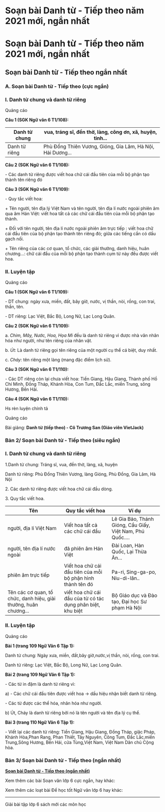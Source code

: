 # Soạn bài Danh từ - Tiếp theo năm 2021 mới, ngắn nhất

# Soạn bài Danh từ - Tiếp theo năm 2021 mới, ngắn nhất

## Soạn bài Danh từ - Tiếp theo ngắn nhất

### **A. Soạn bài Danh từ - Tiếp theo (cực ngắn)**

### I. Danh từ chung và danh từ riêng

Quảng cáo

**Câu 1 (SGK Ngữ văn 6 T1/108):**

Danh từ chung| vua, tráng sĩ, đền thờ, làng, công ơn, xã, huyện, tỉnh...  
---|---  
Danh từ riêng| Phù Đổng Thiên Vương, Gióng, Gia Lâm, Hà Nội, Hải Dương...  
  
**Câu 2 (SGK Ngữ văn 6 T1/108):**

\- Các danh từ riêng được viết hoa chữ cái đầu tiên của mỗi bộ phận tạo thành tên riêng đó

**Câu 3 (SGK Ngữ văn 6 T1/109):**

\- Quy tắc viết hoa:

\+ Tên người, tên địa lý Việt Nam và tên người, tên địa lí nước ngoài phiên âm qua âm Hán Việt: viết hoa tất cả các chữ cái đầu tiên của mỗi bộ phận tạo thành.

\+ Đối với tên người, tên địa lí nước ngoài phiên âm trực tiếp : viết hoa chữ cái đầu tiên của bộ phận tạo thành tên riêng đó; giữa các tiếng cần có dấu gạch nối.

\+ Tên riêng của các cơ quan, tổ chức, các giải thưởng, danh hiệu, huân chương…: chữ cái đầu của mỗi bộ phận tạo thành cụm từ này đều được viết hoa.

### II. Luyện tập

Quảng cáo

**Câu 1 (SGK Ngữ văn 6 T1/109):**

\- DT chung: ngày xưa, miền, đất, bây giờ, nước, vị thần, nòi, rồng, con trai, thần, tên.

\- DT riêng: Lạc Việt, Bắc Bộ, Long Nữ, Lạc Long Quân.

**Câu 2 (SGK Ngữ văn 6 T1/109):**

a. _Chim, Mây, Nước, Hoa, Họa Mi_ đều là danh từ riêng vì được nhà văn nhân hóa như người, như tên riêng của nhân vật.

b. _Út:_ Là danh từ riêng gọi tên riêng của một người cụ thể cá biệt, duy nhất.

c. _Cháy:_ tên riêng một làng (mang đặc điểm lịch sử).

**Câu 3 (SGK Ngữ văn 6 T1/110):**

\- Các DT riêng còn lại chưa viết hoa: Tiền Giang, Hậu Giang, Thành phố Hồ Chí Minh, Đồng Tháp, Khánh Hòa, Con Tum, Đắc Lắc, miền Trung, sông Hương, Bến Hải.

**Câu 4 (SGK Ngữ văn 6 T1/110):**

Hs rèn luyện chính tả

Quảng cáo

Bài giảng: **Danh từ (tiếp theo) - Cô Trương San (Giáo viên VietJack)**

### **Bản 2/ Soạn bài Danh từ - Tiếp theo (siêu ngắn)**

### I. Danh từ chung và danh từ riêng

1.Danh từ chung: Tráng sĩ, vua, đền thờ, làng, xã, huyện

Danh từ riêng: Phù Đổng Thiên Vương, làng Gióng, Phù Đổng, Gia Lâm, Hà Nội

2\. Các danh từ riêng được viết hoa chữ cái đầu dòng.

3\. Quy tắc viết hoa.

Tên | Quy tắc viết hoa | Ví dụ  
---|---|---  
người, địa lí Việt Nam | Viết hoa tất cả các chữ cái đầu | Lê Gia Bảo, Thánh Gióng, Cầu Giấy, Việt Nam, Phú Quốc….  
người, tên địa lí nước ngoài | đã phiên âm Hán Việt | Đài Loan, Hàn Quốc, Lại Thừa Ân…  
phiên âm trực tiếp | Viết hoa chữ cái đầu tiên của mỗi bộ phận hình thành tên đó | Pa-ri, Sing-ga-po, Niu-di-lân..  
Tên các cơ quan, tổ chức, danh hiệu, giải thưởng, huân chương... | viết hoa chữ cái đầu của từ có tác dụng phân biệt, khu biệt | Bộ Giáo dục và Đào tạo, Đại học Sư phạm Hà Nội  
  
### II. Luyện tập

Quảng cáo

**Bài 1 (trang 109 Ngữ Văn 6 Tập 1):**

Danh từ chung: Ngày xưa, miền, đất,bây giờ,nước,vị thần, nòi, rồng, con trai. 

Danh từ riêng: Lạc Việt, Bắc Bộ, Long Nữ, Lạc Long Quân.

**Bài 2 (trang 109 Ngữ Văn 6 Tập 1):**

\- Các từ in đậm là danh từ riêng vì:

a) - Các chữ cái đầu tiên được viết hoa → dấu hiệu nhận biết danh từ riêng.

\- Các từ được các thể hóa, nhân hóa như người.

b) Út, Cháy là danh từ riêng bởi nó là tên người và tên địa lý cụ thể.

**Bài 3 (trang 110 Ngữ Văn 6 Tập 1):**

\- Viết lại các danh từ riêng: Tiền Giang, Hậu Giang, Đồng Tháp, giặc Pháp, Khánh Hòa,Phan Rang, Phan Thiết, Tây Nguyên, Công Tum, Đắc Lắc,miền Trung,Sông Hương, Bến Hải, cửa Tùng,Việt Nam, Việt Nam Dân chủ Cộng hòa.

### **Bản 3/ Soạn bài Danh từ - Tiếp theo (ngắn nhất)**

[**Soạn bài Danh từ - Tiếp theo (ngắn nhất)**](https://vietjack.com/soan-van-6/danh-tu-tiep-theo.jsp)

Xem thêm các bài Soạn văn lớp 6 cực ngắn, hay khác:

Xem thêm các loạt bài Để học tốt Ngữ văn lớp 6 hay khác:

* * *

Giải bài tập lớp 6 sách mới các môn học
